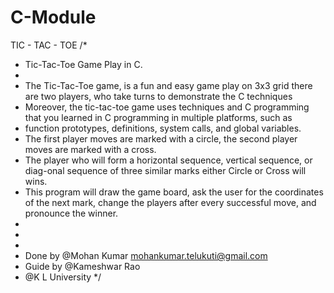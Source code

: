 # C-Module

TIC - TAC - TOE
/*
 * Tic-Tac-Toe Game Play in C.
 * 
 * The Tic-Tac-Toe game, is a fun and easy game play on 3x3 grid there are two players, who take turns to demonstrate the C techniques
 * Moreover, the tic-tac-toe game uses techniques and C programming that you learned in C programming in multiple platforms, such as
 * function prototypes, definitions, system calls, and global variables.
 * The first player moves are marked with a circle, the second player moves are marked with a cross.
 * The player who will form a horizontal sequence, vertical sequence, or diag-onal sequence of three similar marks either Circle or Cross will wins.
 * This program will draw the game board, ask the user for the coordinates of the next mark, change the players after every successful move, and pronounce the winner.
 * 
 * 
 * 
 * Done by @Mohan Kumar <mohankumar.telukuti@gmail.com>
 * Guide by @Kameshwar Rao
 * @K L University
 */
